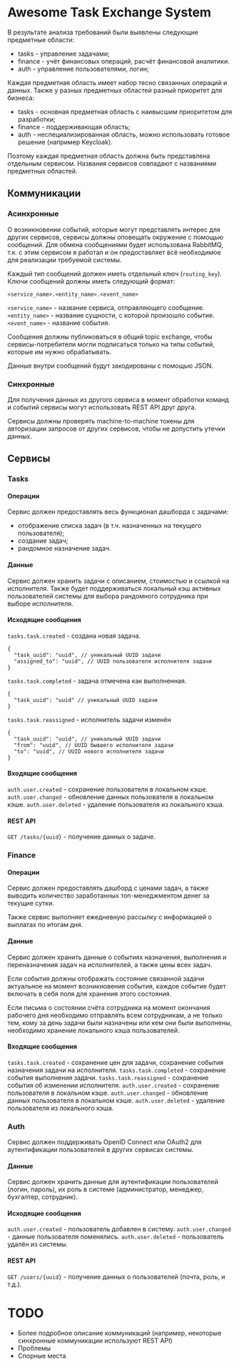 # Awesome Task Exchange System
В результате анализа требований были выявлены следующие предметные области:
* tasks - управление задачами;
* finance - учёт финансовых операций, расчёт финансовой аналитики.
* auth - управление пользователями, логин;

Каждая предметная область имеет набор тесно связанных операций и данных. Также
у разных предметных областей разный приоритет для бизнеса:
* tasks - основная предметная область с наивысшим приоритетом для разработки;
* finance - поддерживающая область;
* auth - неспециализированная область, можно использовать готовое решение
  (например Keycloak).

Поэтому каждая предметная область должна быть представлена отдельным сервисом.
Названия сервисов совпадают с названиями предметных областей.

## Коммуникации

### Асинхронные
О возникновении событий, которые могут представлять интерес
для других сервисов, сервисы должны оповещать окружение с помощью сообщений.
Для обмена сообщениями будет использована RabbitMQ, т.к. с этим сервисом
я работал и он предоставляет всё необходимое для реализации требуемой системы.

Каждый тип сообщений должен иметь отдельный ключ (`routing_key`).
Ключи сообщений должны иметь следующий формат:
```
<service_name>.<entity_name>.<event_name>
```
`<service_name>` - название сервиса, отправляющего сообщение.
`<entity_name>` - название сущности, с которой произошло событие.
`<event_name>` - название события.

Сообщения должны публиковаться в общий topic exchange, чтобы
сервисы-потребители могли подписаться только на типы событий, которые им нужно
обрабатывать.

Данные внутри сообщений будут закодированы с помощью JSON.

### Синхронные
Для получения данных из другого сервиса в момент обработки команд и событий
сервисы могут использовать REST API друг друга.

Сервисы должны проверять machine-to-machine токены для авторизации запросов
от других сервисов, чтобы не допустить утечки данных.

## Сервисы

### Tasks

#### Операции
Сервис должен предоставлять весь функционал дашборда с задачами:
* отображение списка задач (в т.ч. назначенных на текущего пользователя);
* создание задач;
* рандомное назначение задач.

#### Данные
Сервис должен хранить задачи с описанием, стоимостью и ссылкой на исполнителя.
Также будет поддерживаться локальный кэш активных пользователей системы для
выбора рандомного сотрудника при выборе исполнителя.

#### Исходящие сообщения
`tasks.task.created` - создана новая задача.
```jsonc
{
  "task_uuid": "uuid", // уникальный UUID задачи
  "assigned_to": "uuid", // UUID пользователя исполнителя задачи
}
```

`tasks.task.completed` - задача отмечена как выполненная.
```jsonc
{
  "task_uuid": "uuid" // уникальный UUID задачи
}
```

`tasks.task.reassigned` - исполнитель задачи изменён
```jsonc
{
  "task_uuid": "uuid", // уникальный UUID задачи
  "from": "uuid", // UUID бывшего исполнителя задачи
  "to": "uuid", // UUID нового исполнителя задачи
}
```

#### Входящие сообщения
`auth.user.created` - сохранение пользователя в локальном кэше.
`auth.user.changed` - обновление данных пользователя в локальном кэше.
`auth.user.deleted` - удаление пользователя из локального кэша.

#### REST API
`GET /tasks/{uuid}` - получение данных о задаче.

### Finance

#### Операции
Сервис должен предоставлять дашборд с ценами задач, а также выводить количество
заработанных топ-менеджментом денег за текущие сутки.

Также сервис выполняет ежедневную рассылку с информацией о выплатах
по итогам дня.

#### Данные
Сервис должен хранить данные о событиях назначения, выполнения и переназначения
задач на исполнителей, а также цены всех задач.

Если события должны отображать состояние связанной задачи актуальное на момент
возникновения события, каждое событие будет включать в себя поля для хранения
этого состояния.

Если письма о состоянии счёта сотрудника на момент окончания рабочего дня
необходимо отправлять всем сотрудникам, а не только тем, кому за день задачи
были назначены или кем они были выполнены, необходимо хранение локального кэша
пользователей.

#### Входящие сообщения
`tasks.task.created` - сохранение цен для задачи, сохранение события назначения
задачи на исполнителя.
`tasks.task.completed` - сохранение события выполнения задачи.
`tasks.task.reassigned` - сохранение события об изменении исполнителя.
`auth.user.created` - сохранение пользователя в локальном кэше.
`auth.user.changed` - обновление данных пользователя в локальном кэше.
`auth.user.deleted` - удаление пользователя из локального кэша.

### Auth
Сервис должен поддерживать OpenID Connect или OAuth2 для аутентификации
пользователей в других сервисах системы.

#### Данные
Сервис должен хранить данные для аутентификации пользователей (логин, пароль),
их роль в системе (администратор, менеджер, бухгалтер, сотрудник).

#### Исходящие сообщения
`auth.user.created` - пользователь добавлен в систему.
`auth.user.changed` - данные пользователя поменялись.
`auth.user.deleted` - пользователь удалён из системы.

#### REST API
`GET /users/{uuid}` - получение данных о пользователей (почта, роль, и т.д.).

# TODO
* Более подробное описание коммуникаций
  (например, некоторые синхронные коммуникации используют REST API)
* Проблемы
* Спорные места
